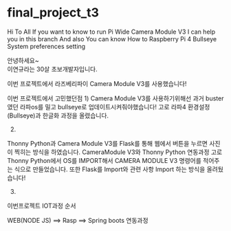 # final_project_t3

Hi To All 
If you want to know to run Pi Wide Camera Module V3 
I can help you in this branch 
And also You can know How to Raspberry Pi 4 Bullseye System preferences setting 

안녕하세요~  
이연규라는 30살 초보개발자입니다.

이번 프로젝트에서 라즈베리파이 Camera Module V3를 사용했습니다! 


이번 프로젝트에서 고민했던점
1)
Camera Module V3를 사용하기위해선
과거 buster였던 라파os를 밀고 bullseye로 업데이트시켜줘야했습니다!
고로 라파4 환경설정 (Bullseye)과 한글화 과정을 올렸습니다. 


2)
Thonny Python과 Camera Module V3를 Flask를 통해 웹에서 버튼을 누르면 사진이 찍히는 방식을 하였습니다.
CameraModule V3와 Thonny Python 연동과정
고로 Thonny Python에서 OS를 IMPORT해서 CAMERA MODULE V3 명령어를 적어주는 식으로 만들었습니다.
또한 Flask를 Import와 관련 사항 Import 하는 방식을 올려뒀습니다!



3) 
이번프로젝트 IOT과정 순서

WEB(NODE JS) ==> Rasp ==> Spring boots 
연동과정




